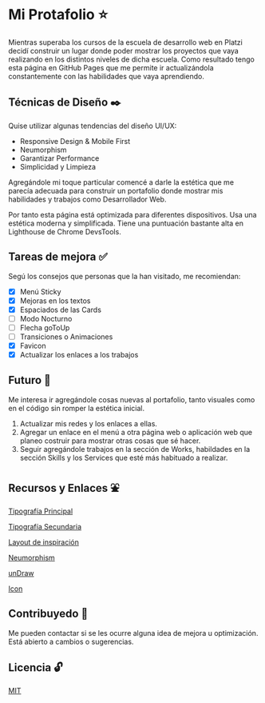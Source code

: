# Mi Protafolio :star:
Mientras superaba los cursos de la escuela de desarrollo web en Platzi decidí construir un lugar donde poder mostrar los proyectos que vaya realizando en los distintos niveles de dicha escuela. Como resultado tengo esta página en GitHub Pages que me permite ir actualizándola constantemente con las habilidades que vaya aprendiendo.

## Técnicas de Diseño :black_nib:
Quise utilizar algunas tendencias del diseño UI/UX:

* Responsive Design & Mobile First
* Neumorphism
* Garantizar Performance
* Simplicidad y Limpieza

Agregándole mi toque particular comencé a darle la estética que me parecía adecuada para construir un portafolio donde mostrar mis habilidades y trabajos como Desarrollador Web.

Por tanto esta página está optimizada para diferentes dispositivos. Usa una estética moderna y simplificada. Tiene una puntuación bastante alta en Lighthouse de Chrome DevsTools.

## Tareas de mejora :white_check_mark:
Segú los consejos que personas que la han visitado, me recomiendan:
* [x] Menú Sticky
* [x] Mejoras en los textos
* [x] Espaciados de las Cards
* [ ] Modo Nocturno
* [ ] Flecha goToUp
* [ ] Transiciones o Animaciones
* [x] Favicon
* [x] Actualizar los enlaces a los trabajos

## Futuro :rocket:
Me interesa ir agregándole cosas nuevas al portafolio, tanto visuales como en el código sin romper la estética inicial.

1. Actualizar mis redes y los enlaces a ellas.
2. Agregar un enlace en el menú a otra página web o aplicación web que planeo costruir para mostrar otras cosas que sé hacer.
3. Seguir agregándole trabajos en la sección de Works, habildades en la sección Skills y los Services que esté más habituado a realizar.

## Recursos y Enlaces :fountain:
[Tipografía Principal](https://fonts.google.com/specimen/KoHo?query=koho "KoHo-SemiBold")

[Tipografía Secundaria](https://fonts.google.com/specimen/Lato?query=lato "Lato-Regular")

[Layout de inspiración](https://dribbble.com/shots/6181158-Clean-portfolio-template)

[Neumorphism](https://www.behance.net/gallery/92714821/FREE-Neumorphism-UI-kit-for-Figma?tracking_source=search_projects_recommended%7Cneumorphism)

[unDraw](https://undraw.co/illustrations)

[Icon](https://es.pngtree.com/so/vaso')

## Contribuyedo :raising_hand:
Me pueden contactar si se les ocurre alguna idea de mejora u optimización. Está abierto a cambios o sugerencias.

## Licencia :unlock:
[MIT](https://choosealicense.com/licenses/mit/)